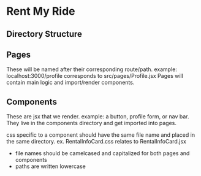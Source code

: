 # Rent My Ride

## Directory Structure

## Pages

These will be named after their corresponding route/path.
example: localhost:3000/profile corresponds to src/pages/Profile.jsx
Pages will contain main logic and import/render components.

## Components

These are jsx that we render.
example: a button, profile form, or nav bar.
They live in the components directory and get imported into pages.

css specific to a component should have the same file name and placed in the same directory.
ex. RentalInfoCard.css relates to RentalInfoCard.jsx

- file names should be camelcased and capitalized for both pages and components
- paths are written lowercase
